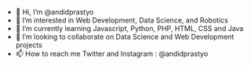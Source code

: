 - 👋 Hi, I’m @andidprastyo
- 👀 I’m interested in Web Development, Data Science, and Robotics
- 🌱 I’m currently learning Javascript, Python, PHP, HTML, CSS and Java
- 💞️ I’m looking to collaborate on Data Science and Web Development projects
- 📫 How to reach me Twitter and Instagram : @andidprastyo

<!---
andidprastyo/andidprastyo is a ✨ special ✨ repository because its `README.md` (this file) appears on your GitHub profile.
You can click the Preview link to take a look at your changes.
--->

